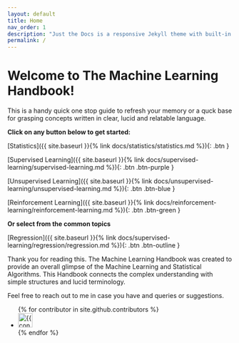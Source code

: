 ```yaml
---
layout: default
title: Home
nav_order: 1
description: "Just the Docs is a responsive Jekyll theme with built-in search that is easily customizable and hosted on GitHub Pages."
permalink: /
---
```


# Welcome to The Machine Learning Handbook!

This is a handy quick one stop guide to refresh your memory or a quck base for grasping concepts written in clear, lucid and relatable language.

**Click on any button below to get started:**

[Statistics]({{ site.baseurl }}{% link docs/statistics/statistics.md %}){: .btn }


[Supervised Learning]({{ site.baseurl }}{% link docs/supervised-learning/supervised-learning.md %}){: .btn .btn-purple }


[Unsupervised Learning]({{ site.baseurl }}{% link docs/unsupervised-learning/unsupervised-learning.md %}){: .btn .btn-blue }


[Reinforcement Learning]({{ site.baseurl }}{% link docs/reinforcement-learning/reinforcement-learning.md %}){: .btn .btn-green }

**Or select from the common topics**

[Regression]({{ site.baseurl }}{% link docs/supervised-learning/regression/regression.md %}){: .btn .btn-outline }



Thank you for reading this. The Machine Learning Handbook was created to provide an overall glimpse of the Machine Learning and Statistical Algorithms. This Handbook connects the complex understanding with simple structures and lucid terminology.

Feel free to reach out to me in case you have and queries or suggestions.


<ul class="list-style-none">
{% for contributor in site.github.contributors %}
  <li class="d-inline-block mr-1">
     <a href="{{ contributor.html_url }}"><img src="{{ contributor.avatar_url }}" width="32" height="32" alt="{{ contributor.login }}"/></a>
  </li>
{% endfor %}
</ul>

